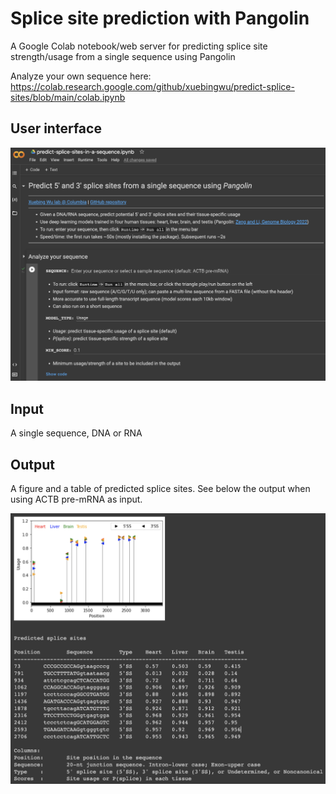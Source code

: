 # Splice site prediction with Pangolin

A Google Colab notebook/web server for predicting splice site strength/usage from a single sequence using Pangolin

Analyze your own sequence here: https://colab.research.google.com/github/xuebingwu/predict-splice-sites/blob/main/colab.ipynb

## User interface
![interface](./colab-gui2.png?raw=true "Colab interface")

## Input
A single sequence, DNA or RNA

## Output
A figure and a table of predicted splice sites. See below the output when using ACTB pre-mRNA as input.

![ACTB-output](./sample-output.png?raw=true "Sample output (ACTB pre-mRNA)")


